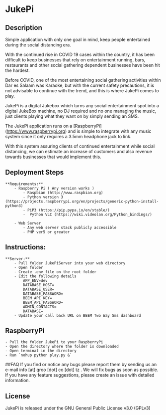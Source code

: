 # JukePi

## Description 
Simple application with only one goal in mind, keep people entertained during the social distancing era.

With the continued rise in COVID 19 cases within the country, it has been difficult to keep businesses that rely on entertainment running, bars, restaurants and other social gathering dependent businesses have been hit  the hardest.

Before COVID, one of the most entertaining social gathering activities within Dar es Salaam was Karaoke, but with the current safety precautions, it is not advisable to continue with the trend, and this is where JukePi comes to play.

JukePi is a digital Jukebox which turns any social entertainment spot into a digital JukeBox machine, no DJ required and no one managing the music, just clients playing what they want on by simply sending an SMS.

The JukePi application runs on a [RaspberryPi] (https://www.raspberrypi.org) and is simple to integrate with any music system since it only requires a 3.5mm headphone jack to link.

With this system assuring clients of continued entertainment while social distancing, we can estimate an increase of customers and also revenue towards businesses that would implement this.

## Deployment Steps
    **Requirements:**
        - Raspberry Pi ( Any version works )
            - Raspbian (http://www.raspbian.org)
            - Python version 3 (https://projects.raspberrypi.org/en/projects/generic-python-install-python3)
            - PiP3 (https://pip.pypa.io/en/stable/)
            -  Python VLC (https://wiki.videolan.org/Python_bindings/)

        - Web Server
            - Any web server stack publicly accessible 
            - PHP ver5 or greater
		
## Instructions:
    **Server:**
        - Pull folder JukePiServer into your web directory
        - Open folder
        - Create .env file on the root folder
        - Edit the following details
            APP_ENV=dev
            DATABASE_HOST=
            DATABASE_USER=
            DATABASE_PASSWORD=
            BEEM_API_KEY=
            BEEM_API_PASSWORD=
            ADMIN_CONTACTS=
            DATABASE=
        - Update your call back URL on BEEM Two Way Sms dashboard

## RaspberryPi
	- Pull the folder JukePi to your RaspberryPi
	- Open the directory where the folder is downloaded
	- Open terminal in the directory
	- Run `nohup python play.py &`

##FAQ
If you find or notice any bugs please report them by sending us an e-mail info [at] qroo [dot] co [dot] tz . We will fix bugs as soon as possible. If you have any feature suggestions, please create an issue with detailed information.

## License
JukePi is released under the GNU General Public License v3.0 (GPLv3)
